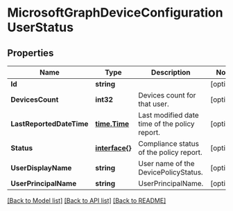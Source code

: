 # MicrosoftGraphDeviceConfigurationUserStatus

## Properties

Name | Type | Description | Notes
------------ | ------------- | ------------- | -------------
**Id** | **string** |  | [optional] 
**DevicesCount** | **int32** | Devices count for that user. | [optional] 
**LastReportedDateTime** | [**time.Time**](time.Time.md) | Last modified date time of the policy report. | [optional] 
**Status** | [**interface{}**](.md) | Compliance status of the policy report. | [optional] 
**UserDisplayName** | **string** | User name of the DevicePolicyStatus. | [optional] 
**UserPrincipalName** | **string** | UserPrincipalName. | [optional] 

[[Back to Model list]](../README.md#documentation-for-models) [[Back to API list]](../README.md#documentation-for-api-endpoints) [[Back to README]](../README.md)


